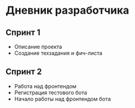 # Дневник разработчика 

## Спринт 1
- Описание проекта
- Создание техзадания и фич-листа

## Спринт 2
- Работа над фронтендом
- Регистрация тестового бота
- Начало работы над фронтендом бота
